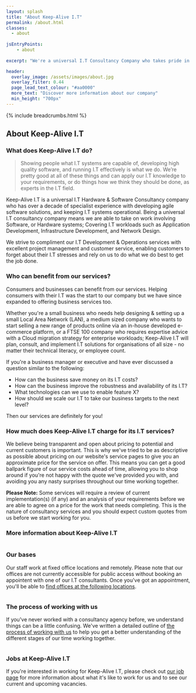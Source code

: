 ```yaml
---
layout: splash
title: "About Keep-Alive I.T"
permalink: /about.html
classes:
  - about
  
jsEntryPoints:
    - about
      
excerpt: "We're a universal I.T Consultancy Company who takes pride in our work. Learn more about our Company values, our vision, and how to join the 'Keep-Alive I.T family' as an employee."

header:
  overlay_image: /assets/images/about.jpg
  overlay_filter: 0.44
  page_lead_text_colour: "#aa0000"
  more_text: "Discover more information about our company"
  min_height: "700px"
---
```



{% include breadcrumbs.html %}

## <i class="fas fa-info-circle page-title-icon" aria-hidden="true"></i> About Keep-Alive I.T

### What does Keep-Alive I.T do?
<blockquote data-aos="fade-down" data-aos-once="true">
  <p>Showing people what I.T systems are capable of, developing high quality software, and running I.T effectively is what we do. We’re pretty good at all of these things and can apply our I.T knowledge to your requirements, or do things how we think they should be done, as experts in the I.T field.</p>
</blockquote>

Keep-Alive I.T is a universal I.T Hardware & Software Consultancy company who has over a decade of specialist experience with developing agile software solutions, and keeping I.T systems operational. Being a universal I.T consultancy company means we are able to take on work involving Software, or Hardware systems; Covering I.T workloads such as Application Development, Infrastructure Development, and Network Design. 

We strive to compliment our I.T Development & Operations services with excellent project management and customer service, enabling customers to forget about their I.T stresses and rely on us to do what we do best to get the job done. 

<div class="divider div-transparent div-arrow-down"></div>

### Who can benefit from our services?

Consumers and businesses can benefit from our services. Helping consumers with their I.T was the start to our company but we have since expanded to offering business services too.

Whether you're a small business who needs help designing & setting up a small Local Area Network (LAN), a medium sized company who wants to start selling a new range of products online via an in-house developed e-commerce platform, or a FTSE 100 company who requires expertise advice with a Cloud
migration strategy for enterprise workloads; Keep-Alive I.T will plan, consult, and implement I.T solutions for organisations of all size - no matter their technical literacy, or employee count.

If you're a business manager or executive and have ever discussed a question similar to the following:

- How can the business save money on its I.T costs?
- How can the business improve the robustness and availability of its I.T?
- What technologies can we use to enable feature X?
- How should we scale our I.T to take our business targets to the next level?

Then our services are definitely for you!

<div class="divider div-transparent div-arrow-down"></div>

### How much does Keep-Alive I.T charge for its I.T services?
We believe being transparent and open about pricing to potential and current customers is important. This is why we've tried to be as descriptive as possible about pricing on our website's service pages to give you an approximate price for the service on offer. This means you can get a good ballpark figure of our service costs ahead of time, allowing you to shop around if you're not happy with the quote we've provided you with, and avoiding you any nasty surprises throughout our time working together.

<p class="notice--info"><i class="fas fa-info-circle"></i> <strong>Please Note:</strong> Some services will require a review of current implementation(s) (if any) and an analysis of your requirements before we are able to agree on a price for the work that needs completing. This is the nature of consultancy services and you should expect custom quotes from us before we start working for you.</p>


<div class="divider div-transparent div-arrow-down"></div>

### More information about Keep-Alive I.T

<div class="row about-row" data-aos="fade-down" data-aos-once="true">
    <div class="col-xs-12">
        <div class="row">
            <div class="col-xs-2">
                <img class="lazy" data-src="/assets/images/icons/location.png"/>        
            </div>
            <div class="col-xs-10">
                <h3>Our bases</h3>
                <p>
                    Our staff work at fixed office locations and remotely. Please note that our offices are not currently accessible for public access without booking an appointent with one of our I.T consultants. Once you've got an appointment, you'll be able to <a href="/about/how-to-find-us">find offices at the following locations</a>.
                </p>
            </div>
        </div>
    </div>
</div>

<div class="divider div-transparent div-arrow-down"></div>

<div class="row about-row" data-aos="fade-down" data-aos-once="true">
    <div class="col-xs-12">
        <div class="row">
            <div class="col-xs-2">
                <img class="lazy" data-src="/assets/images/icons/process.png"/>        
            </div>
            <div class="col-xs-10">
                <h3>The process of working with us</h3>
                <p>If you've never worked with a consultancy agency before, we understand things can be a little confusing. We've written a detailed outline of <a href="/about/the-process-of-working-with-us">the process of working with us</a> to help you get a better understanding of the different stages of our time working together.</p>
            </div>
        </div>
    </div>
</div>

<div class="divider div-transparent div-arrow-down"></div>

<div class="row about-row">
    <div class="col-xs-12" data-aos="fade-down" data-aos-once="true">
        <div class="row">
            <div class="col-xs-2">
                <img class="lazy" data-src="/assets/images/icons/career.png"/>        
            </div>
            <div class="col-xs-10">
                <h3>Jobs at Keep-Alive I.T</h3>
                <p>If you're interested in working for Keep-Alive I.T, please check out <a href="/jobs">our job page</a> for more information about what it's like to work for us and to see our current and upcoming vacancies.</p>
            </div>
        </div>
    </div>
</div>
